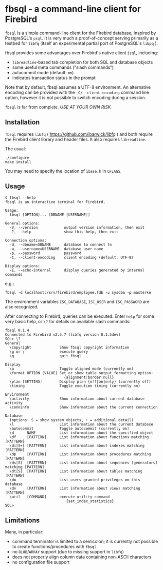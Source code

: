fbsql - a command-line client for Firebird
==========================================

`fbsql` is a simple command-line client for the Firebird database, inspired
by PostgreSQL's `psql`. It is very much a proof-of-concept serving primarily
as a testbed for `libfq` (itself an experimental partial port of PostgreSQL's
`libpq` ).

fbsql provides some advantages over Firebird's native client `isql`,
including:

 - `libreadline`-based tab completion for both SQL and database objects
 - some useful meta commands ("slash commands")
 - autocommit mode (default: `on`)
 - indicates transaction status in the prompt

Note that by default, fbsql assumes a UTF-8 environment. An alternative
encoding can be provided with the `-C/--client-encoding` command line option,
however it is not possible to switch encoding during a session.

`fbsql` is far from complete. *USE AT YOUR OWN RISK.*


Installation
------------

`fbsql` requires `libfq` ( https://github.com/ibarwick/libfq ) and both
require the Firebird client library and header files. It also requires
`libreadline`.

The usual:

    ./configure
    make install

You may need to specify the location of `ibase.h` in `CFLAGS`.


Usage
-----


    $ fbsql --help
    fbsql is an interactive terminal for Firebird.

    Usage:
      fbsql [OPTION]... [DBNAME [USERNAME]]

    General options:
      -V, --version            output version information, then exit
      -?, --help               show this help, then exit

    Connection options:
      -d, --dbname=DBNAME      database to connect to
      -u, --username=USERNAME  database user name
      -p, --password           password
      -C, --client-encoding    client encoding (default: UTF-8)

    Display options:
      -E, --echo-internal      display queries generated by internal commands


e.g.:

    fbsql -d localhost:/srv/firebird/employee.fdb -u sysdba -p masterke

The environment variables `ISC_DATABASE`, `ISC_USER` and `ISC_PASSWORD` are also
recognized.

After connecting to Firebird, queries can be executed. Enter `help` for some
very basic help, or `\?` for details on available slash commands:

    fbsql 0.1.4
    Connected to Firebird v2.5.7 (libfq version 0.1.5dev)
    SQL> \?
    General
      \copyright             Show fbsql copyright information
      \g or ;                execute query
      \q                     quit fbsql

    Display
      \a                     Toggle aligned mode (currently on)
      \format OPTION [VALUE] Set or show table output formatting option:
                               {alignment|border|null}
      \plan [SETTING]        Display plan {off|on|only} (currently off)
      \timing                Toggle excution timing (currently on)

    Environment
      \activity              Show information about current database activity
      \conninfo              Show information about the current connection

    Database
      (options: S = show system objects, + = additional detail)
      \l                     List information about the current database
      \autocommit            Toggle autocommit (currently on)
      \d      NAME           List information about the specified object
      \df     [PATTERN]      List information about functions matching [PATTERN]
      \di[S+] [PATTERN]      List information about indexes matching [PATTERN]
      \dp     [PATTERN]      List information about procedures matching [PATTERN]
      \ds[S]  [PATTERN]      List information about sequences (generators) matching [PATTERN]
      \dt[S]  [PATTERN]      List information about tables matching [PATTERN]
      \du                    List users granted privileges on this database
      \dv     [PATTERN]      List information about views matching [PATTERN]
      \util   [COMMAND]      execute utility command
                                {set_index_statistics}
    SQL>


Limitations
-----------

Many, in particular:

 - command terminator is limited to a semicolon; it is currently not possible
   to create functions/procedures with `fbsql`
 - no `BLOB`/`ARRAY` support (due to missing support in `libfq`)
 - does not properly align column data containing non-ASCII characters
 - no configuration file support


